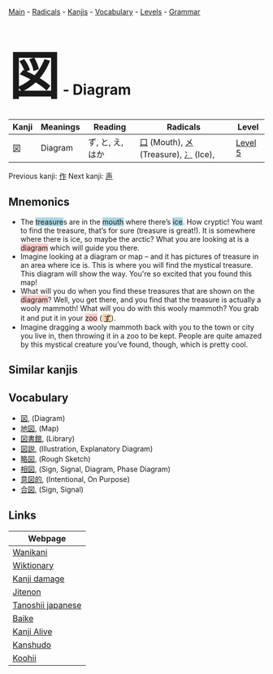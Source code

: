 <style> bigfont {font-size: 100px}</style>
[Main](../index.md) -
[Radicals](../radicals.md) -
[Kanjis](../kanjis.md) -
[Vocabulary](../vocabulary.md) -
[Levels](../levels.md) -
[Grammar](../grammar.md)
# <bigfont> 図</bigfont> - Diagram 

| Kanji | Meanings | Reading | Radicals | Level |
| --- | --- | --- | --- | --- |
| 図 | Diagram | ず, と, え, はか | [口](../radicals/口.md) (Mouth), [メ](../radicals/メ.md) (Treasure), [冫](../radicals/冫.md) (Ice),  | [Level 5](../levels/wk_level5.md) |

Previous kanji: [作](作.md) Next kanji: [声](声.md) 

## Mnemonics
 * The <span style="background-color:#ADD8E6"> treasure</span>s are in the <span style="background-color:#ADD8E6"> mouth</span> where there’s <span style="background-color:#ADD8E6"> ice</span>. How cryptic! You want to find the treasure, that’s for sure (treasure is great!). It is somewhere where there is ice, so maybe the arctic? What you are looking at is a <span style="background-color:#ffcccb"> diagram</span> which will guide you there.
* Imagine looking at a diagram or map – and it has pictures of treasure in an area where ice is. This is where you will find the mystical treasure. This diagram will show the way. You're so excited that you found this map!
* What will you do when you find these treasures that are shown on the <span style="background-color:#ffcccb"> diagram</span>? Well, you get there, and you find that the treasure is actually a wooly mammoth! What will you do with this wooly mammoth? You grab it and put it in your <span style="background-color:#ffcccb"> zoo</span> (<span style="background-color:#fed8b1"> [ず](https://jisho.org/search/ず)</span>).
* Imagine dragging a wooly mammoth back with you to the town or city you live in, then throwing it in a zoo to be kept. People are quite amazed by this mystical creature you’ve found, though, which is pretty cool.


## Similar kanjis
 


## Vocabulary
 * [図](../vocabulary/図.md), (Diagram)
* [地図](../vocabulary/図.md), (Map)
* [図書館](../vocabulary/図.md), (Library)
* [図説](../vocabulary/図.md), (Illustration, Explanatory Diagram)
* [略図](../vocabulary/図.md), (Rough Sketch)
* [相図](../vocabulary/図.md), (Sign, Signal, Diagram, Phase Diagram)
* [意図的](../vocabulary/図.md), (Intentional, On Purpose)
* [合図](../vocabulary/図.md), (Sign, Signal)



## Links 

| Webpage |
| --- |
| [Wanikani          ](https://www.wanikani.com/kanji/図) |
| [Wiktionary        ](https://en.wiktionary.org/wiki/図) |
| [Kanji damage      ](http://www.kanjidamage.com/kanji/search?utf8=✓&q=図) |
| [Jitenon           ](https://jitenon.com/kanji/図) |
| [Tanoshii japanese ](https://www.tanoshiijapanese.com/dictionary/kanji.cfm?k=図) |
| [Baike             ](https://baike.baidu.com/item/図) |
| [Kanji Alive       ](https://app.kanjialive.com/図) |
| [Kanshudo          ](https://www.kanshudo.com/searchmn?q=図) |
| [Koohii            ](https://kanji.koohii.com/study/kanji/図) |
